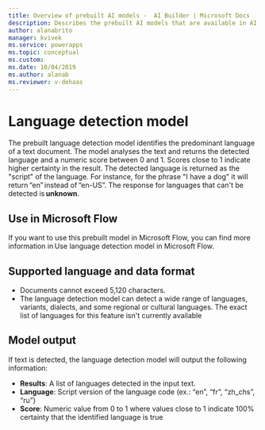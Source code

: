 ```yaml
---
title: Overview of prebuilt AI models -  AI Builder | Microsoft Docs
description: Describes the prebuilt AI models that are available in AI Builder.
author: alanabrito
manager: kvivek
ms.service: powerapps
ms.topic: conceptual
ms.custom: 
ms.date: 10/04/2019
ms.author: alanab
ms.reviewer: v-dehaas
---
```


# Language detection model

The prebuilt language detection model identifies the predominant language of a text document. The model analyses the text and returns the detected language and a numeric score between 0 and 1. Scores close to 1 indicate higher certainty in the result. The detected language is returned as the "script" of the language. For instance, for the phrase "I have a dog" it will return “en” instead of “en-US”. The response for languages that can't be detected is **unknown**.

## Use in Microsoft Flow

If you want to use this prebuilt model in Microsoft Flow, you can find more information in Use language detection model in Microsoft Flow.  

## Supported language and data format

- Documents cannot exceed 5,120 characters.
- The language detection model can detect a wide range of languages, variants, dialects, and some regional or cultural languages. The exact list of languages for this feature isn't currently available

## Model output

If text is detected, the language detection model will output the following information:

- **Results**: A list of languages detected in the input text.
- **Language**: Script version of the language code (ex.: “en”, “fr”, “zh_chs”, “ru”)
- **Score**: Numeric value from 0 to 1 where values close to 1 indicate 100% certainty that the identified language is true 
